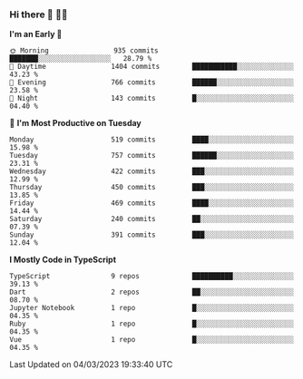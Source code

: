 ### Hi there 👋 🧑‍💻



<!--START_SECTION:waka-->
**I'm an Early 🐤** 

```text
🌞 Morning                935 commits         ███████░░░░░░░░░░░░░░░░░░   28.79 % 
🌆 Daytime                1404 commits        ███████████░░░░░░░░░░░░░░   43.23 % 
🌃 Evening                766 commits         ██████░░░░░░░░░░░░░░░░░░░   23.58 % 
🌙 Night                  143 commits         █░░░░░░░░░░░░░░░░░░░░░░░░   04.40 % 
```
📅 **I'm Most Productive on Tuesday** 

```text
Monday                   519 commits         ████░░░░░░░░░░░░░░░░░░░░░   15.98 % 
Tuesday                  757 commits         ██████░░░░░░░░░░░░░░░░░░░   23.31 % 
Wednesday                422 commits         ███░░░░░░░░░░░░░░░░░░░░░░   12.99 % 
Thursday                 450 commits         ███░░░░░░░░░░░░░░░░░░░░░░   13.85 % 
Friday                   469 commits         ████░░░░░░░░░░░░░░░░░░░░░   14.44 % 
Saturday                 240 commits         ██░░░░░░░░░░░░░░░░░░░░░░░   07.39 % 
Sunday                   391 commits         ███░░░░░░░░░░░░░░░░░░░░░░   12.04 % 
```


**I Mostly Code in TypeScript** 

```text
TypeScript               9 repos             ██████████░░░░░░░░░░░░░░░   39.13 % 
Dart                     2 repos             ██░░░░░░░░░░░░░░░░░░░░░░░   08.70 % 
Jupyter Notebook         1 repo              █░░░░░░░░░░░░░░░░░░░░░░░░   04.35 % 
Ruby                     1 repo              █░░░░░░░░░░░░░░░░░░░░░░░░   04.35 % 
Vue                      1 repo              █░░░░░░░░░░░░░░░░░░░░░░░░   04.35 % 
```




 Last Updated on 04/03/2023 19:33:40 UTC
<!--END_SECTION:waka-->


